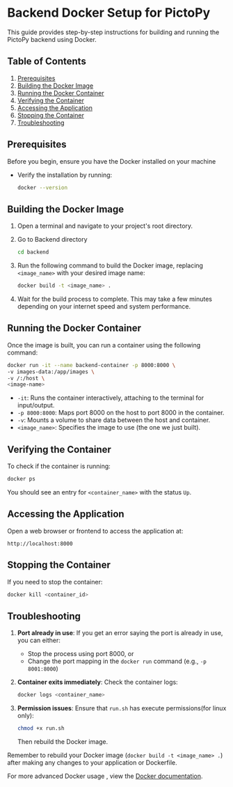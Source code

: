 # Backend Docker Setup for PictoPy

This guide provides step-by-step instructions for building and running the PictoPy backend using Docker.

## Table of Contents

1. [Prerequisites](#prerequisites)
2. [Building the Docker Image](#building-the-docker-image)
3. [Running the Docker Container](#running-the-docker-container)
4. [Verifying the Container](#verifying-the-container)
5. [Accessing the Application](#accessing-the-application)
6. [Stopping the Container](#stopping-the-container)
7. [Troubleshooting](#troubleshooting)

## Prerequisites

Before you begin, ensure you have the Docker installed on your machine

- Verify the installation by running:
  ```bash
  docker --version
  ```

## Building the Docker Image

1. Open a terminal and navigate to your project's root directory.

2. Go to Backend directory

   ```bash
   cd backend
   ```

3. Run the following command to build the Docker image, replacing `<image_name>` with your desired image name:

   ```bash
   docker build -t <image_name> .
   ```

4. Wait for the build process to complete. This may take a few minutes depending on your internet speed and system performance.

## Running the Docker Container

Once the image is built, you can run a container using the following command:

```bash
docker run -it --name backend-container -p 8000:8000 \
-v images-data:/app/images \
-v /:/host \
<image-name>
```

- `-it`: Runs the container interactively, attaching to the terminal for input/output.
- `-p 8000:8000`: Maps port 8000 on the host to port 8000 in the container.
- `-v`: Mounts a volume to share data between the host and container.
- `<image_name>`: Specifies the image to use (the one we just built).

## Verifying the Container

To check if the container is running:

```bash
docker ps
```

You should see an entry for `<container_name>` with the status `Up`.

## Accessing the Application

Open a web browser or frontend to access the application at:

```
http://localhost:8000
```

## Stopping the Container

If you need to stop the container:

```bash
docker kill <container_id>
```

## Troubleshooting

1. **Port already in use**: If you get an error saying the port is already in use, you can either:

   - Stop the process using port 8000, or
   - Change the port mapping in the `docker run` command (e.g., `-p 8001:8000`)

2. **Container exits immediately**: Check the container logs:

   ```bash
   docker logs <container_name>
   ```

3. **Permission issues**: Ensure that `run.sh` has execute permissions(for linux only):

   ```bash
   chmod +x run.sh
   ```

   Then rebuild the Docker image.

Remember to rebuild your Docker image (`docker build -t <image_name> .`) after making any changes to your application or Dockerfile.

For more advanced Docker usage , view the [Docker documentation](https://docs.docker.com/get-started/).